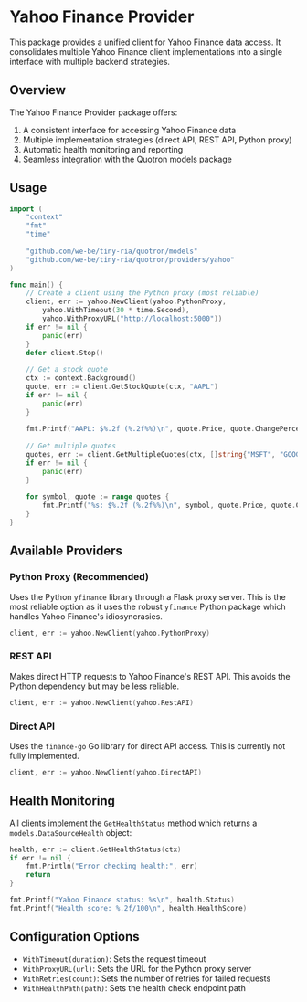 # Yahoo Finance Provider

This package provides a unified client for Yahoo Finance data access. It consolidates multiple Yahoo Finance client implementations into a single interface with multiple backend strategies.

## Overview

The Yahoo Finance Provider package offers:

1. A consistent interface for accessing Yahoo Finance data
2. Multiple implementation strategies (direct API, REST API, Python proxy)
3. Automatic health monitoring and reporting
4. Seamless integration with the Quotron models package

## Usage

```go
import (
	"context"
	"fmt"
	"time"
	
	"github.com/we-be/tiny-ria/quotron/models"
	"github.com/we-be/tiny-ria/quotron/providers/yahoo"
)

func main() {
	// Create a client using the Python proxy (most reliable)
	client, err := yahoo.NewClient(yahoo.PythonProxy, 
		yahoo.WithTimeout(30 * time.Second),
		yahoo.WithProxyURL("http://localhost:5000"))
	if err != nil {
		panic(err)
	}
	defer client.Stop()
	
	// Get a stock quote
	ctx := context.Background()
	quote, err := client.GetStockQuote(ctx, "AAPL")
	if err != nil {
		panic(err)
	}
	
	fmt.Printf("AAPL: $%.2f (%.2f%%)\n", quote.Price, quote.ChangePercent)
	
	// Get multiple quotes
	quotes, err := client.GetMultipleQuotes(ctx, []string{"MSFT", "GOOG", "AMZN"})
	if err != nil {
		panic(err)
	}
	
	for symbol, quote := range quotes {
		fmt.Printf("%s: $%.2f (%.2f%%)\n", symbol, quote.Price, quote.ChangePercent)
	}
}
```

## Available Providers

### Python Proxy (Recommended)

Uses the Python `yfinance` library through a Flask proxy server. This is the most reliable option as it uses the robust `yfinance` Python package which handles Yahoo Finance's idiosyncrasies.

```go
client, err := yahoo.NewClient(yahoo.PythonProxy)
```

### REST API

Makes direct HTTP requests to Yahoo Finance's REST API. This avoids the Python dependency but may be less reliable.

```go
client, err := yahoo.NewClient(yahoo.RestAPI)
```

### Direct API

Uses the `finance-go` Go library for direct API access. This is currently not fully implemented.

```go
client, err := yahoo.NewClient(yahoo.DirectAPI)
```

## Health Monitoring

All clients implement the `GetHealthStatus` method which returns a `models.DataSourceHealth` object:

```go
health, err := client.GetHealthStatus(ctx)
if err != nil {
	fmt.Println("Error checking health:", err)
	return
}

fmt.Printf("Yahoo Finance status: %s\n", health.Status)
fmt.Printf("Health score: %.2f/100\n", health.HealthScore)
```

## Configuration Options

- `WithTimeout(duration)`: Sets the request timeout
- `WithProxyURL(url)`: Sets the URL for the Python proxy server
- `WithRetries(count)`: Sets the number of retries for failed requests
- `WithHealthPath(path)`: Sets the health check endpoint path